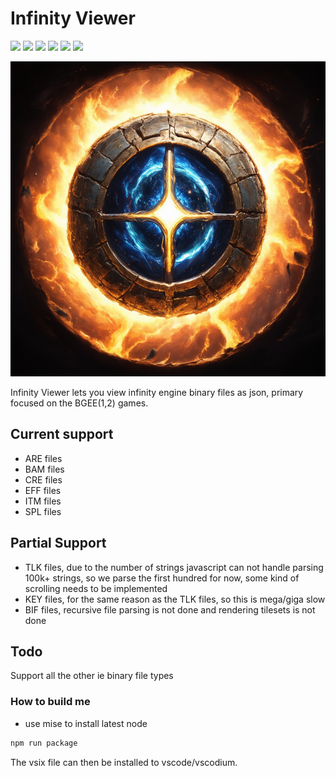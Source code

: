 # Infinity Viewer

![](https://img.shields.io/badge/javascript-8A2BE2?logo=javascript&style=for-the-badge&logoColor=grey)
[![](https://img.shields.io/badge/Linux-FCC624?style=for-the-badge&logo=linux&logoColor=black)](https://github.com/dark0dave/infinity/releases/latest_viewer)
[![](https://img.shields.io/badge/Windows-0078D6?&style=for-the-badge&logoColor=white&logo=git-for-windows)](https://github.com/dark0dave/infinity_viewer/releases/latest)
[![](https://img.shields.io/badge/mac%20os-grey?style=for-the-badge&logo=apple&logoColor=white)](https://github.com/dark0dave/infinity/releases/latest_viewer)
[![](https://img.shields.io/github/actions/workflow/status/dark0dave/infinity_viewer/main.yaml?style=for-the-badge)](https://github.com/dark0dave/infinity/actions_viewer/workflows/main.yaml)
[![](https://img.shields.io/github/license/dark0dave/infinity_viewer?style=for-the-badge)](./LICENSE)

![](large_icon.png)

Infinity Viewer lets you view infinity engine binary files as json, primary focused on the BGEE(1,2) games.

## Current support

- ARE files
- BAM files
- CRE files
- EFF files
- ITM files
- SPL files

## Partial Support

- TLK files, due to the number of strings javascript can not handle parsing 100k+ strings, so we parse the first hundred for now, some kind of scrolling needs to be implemented
- KEY files, for the same reason as the TLK files, so this is mega/giga slow
- BIF files, recursive file parsing is not done and rendering tilesets is not done

## Todo

Support all the other ie binary file types

### How to build me

- use mise to install latest node

```sh
npm run package
```

The vsix file can then be installed to vscode/vscodium.
